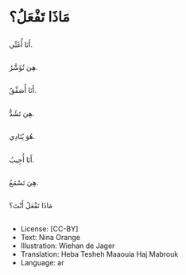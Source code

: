 # مَاذَا تَفْعَلُ؟

##
أَنَا أُغَنِّي.

##
هِيَ تُؤَشَّرُ.

##
أَنَا أُصَفِّقُ.

##
هِيَ تَشُدُّ.

##
هُوَ يُنَادِي.

##
أَنَا أُجِيبُ.

##
هِيَ تَسْمَعُ.

##
مَاذَا تَفْعَلُ أَنْتَ؟

##
* License: [CC-BY]
* Text: Nina Orange
* Illustration: Wiehan de Jager
* Translation: Heba Tesheh Maaouia Haj Mabrouk
* Language: ar
